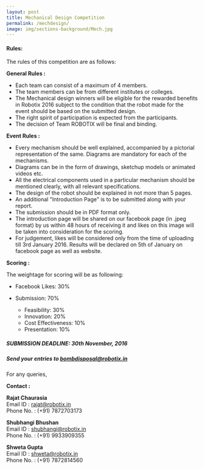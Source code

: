 ```yaml
---
layout: post
title: Mechanical Design Competition
permalink: /mechdesign/
image: img/sections-background/Mech.jpg
---
```


#### Rules:

The rules of this competition are as follows:

**General Rules :**

* Each team can consist of a maximum of 4 members.
* The team members can be from different institutes or colleges.
* The Mechanical design winners will be eligible for the rewarded benefits in Robotix 2016 subject to the condition that the robot made for the event should be based on the submitted design.
* The right spirit of participation is expected from the participants.
* The decision of Team ROBOTIX will be final and binding.

**Event Rules :**

* Every mechanism should be well explained, accompanied by a pictorial representation of the same. Diagrams are mandatory for each of the mechanisms.
* Diagrams can be in the form of drawings, sketchup models or animated videos etc.
* All the electrical components used in a particular mechanism should be mentioned clearly, with all relevant specifications.
* The design of the robot should be explained in not more than 5 pages.
* An additional "Introduction Page" is to be submitted along with your report.
* The submission should be in PDF format only.
* The introduction page will be shared on our facebook page (in .jpeg format) by us within 48 hours of receiving it and likes on this image will be taken into consideration for the scoring.
* For judgement, likes will be considered only  from the time of uploading till 3rd January 2016. Results will be declared on 5th of January on facebook page as well as website.

**Scoring :**

The weightage for scoring will be as following:

* Facebook Likes: 30%
* Submission: 70%

    * Feasibility: 30%
    * Innovation: 20%
    * Cost Effectiveness: 10%
    * Presentation: 10%

##### **SUBMISSION DEADLINE:** 30th November, 2016

##### Send your entries to [bombdisposal@robotix.in](mailto:bombdisposal@robotix.in)

For any queries,

**Contact :**

**Rajat Chaurasia**  
Email ID : [rajat@robotix.in](mailto:rajat@robotix.in)  
Phone No. : (+91) 7872703173  
 
**Shubhangi Bhushan**  
Email ID : [shubhangi@robotix.in](mailto:rohan@robotix.in)  
Phone No. : (+91) 9933909355  

**Shweta Gupta**  
Email ID : [shweta@robotix.in](mailto:shweta@robotix.in)  
Phone No. : (+91) 7872814560  
